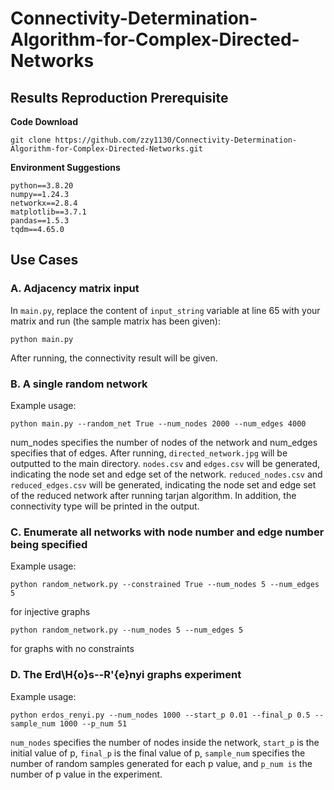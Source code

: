 # Connectivity-Determination-Algorithm-for-Complex-Directed-Networks

## Results Reproduction Prerequisite
**Code Download**
```
git clone https://github.com/zzy1130/Connectivity-Determination-Algorithm-for-Complex-Directed-Networks.git
```
**Environment Suggestions**
```
python==3.8.20
numpy==1.24.3
networkx==2.8.4
matplotlib==3.7.1
pandas==1.5.3
tqdm==4.65.0
```
## Use Cases
### A. Adjacency matrix input
In ``main.py``, replace the content of ``input_string`` variable at line 65 with your matrix and run (the sample matrix has been given):
```
python main.py
```
After running, the connectivity result will be given.
### B. A single random network
Example usage: 
```
python main.py --random_net True --num_nodes 2000 --num_edges 4000
```
num_nodes specifies the number of nodes of the network and num_edges specifies that of edges.
After running, ``directed_network.jpg`` will be outputted to the main directory. ``nodes.csv`` and ``edges.csv`` will be generated, indicating the node set and edge set of the network. ``reduced_nodes.csv`` and ``reduced_edges.csv`` will be generated, indicating the node set and edge set of the reduced network after running tarjan algorithm. 
In addition, the connectivity type will be printed in the output.

### C. Enumerate all networks with node number and edge number being specified
Example usage:
```
python random_network.py --constrained True --num_nodes 5 --num_edges 5
```
for injective graphs
```
python random_network.py --num_nodes 5 --num_edges 5
```
for graphs with no constraints

### D. The Erd\H{o}s--R\'{e}nyi graphs experiment
Example usage:
```
python erdos_renyi.py --num_nodes 1000 --start_p 0.01 --final_p 0.5 --sample_num 1000 --p_num 51
```
``num_nodes`` specifies the number of nodes inside the network, ``start_p`` is the initial value of p, ``final_p`` is the final value of p, ``sample_num`` specifies the number of random samples generated for each p value, and ``p_num is`` the number of p value in the experiment. 



